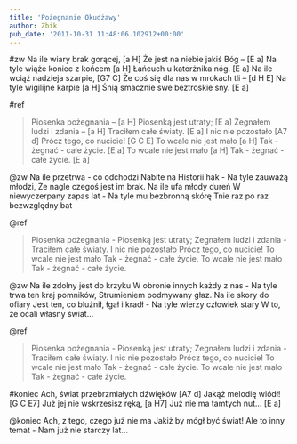 ```yaml
---
title: 'Pożegnanie Okudżawy'
author: Zbik
pub_date: '2011-10-31 11:48:06.102912+00:00'
---
```


#zw
Na ile wiary brak gorącej, [a H]
Że jest na niebie jakiś Bóg – [E a]
Na tyle wiąże koniec z końcem [a H]
Łańcuch u katorżnika nóg. [E a]
Na ile wciąż nadzieja szarpie, [G7 C]
Że coś się dla nas w mrokach tli – [d H E]
Na tyle wigilijne karpie [a H]
Śnią smacznie swe beztroskie sny. [E a]

#ref
>Piosenka pożegnania – [a H]
>Piosenką jest utraty; [E a]
>Żegnałem ludzi i zdania – [a H]
>Traciłem całe światy. [E a]
>I nic nie pozostało [A7 d]
>Prócz tego, co nucicie! [G C E]
>To wcale nie jest mało [a H]
>Tak - żegnać - całe życie. [E a]
>To wcale nie jest mało [a H]
>Tak - żegnać - całe życie. [E a]

@zw
Na ile przetrwa - co odchodzi
Nabite na Historii hak -
Na tyle zauważą młodzi,
Że nagle czegoś jest im brak.
Na ile ufa młody dureń
W niewyczerpany zapas lat -
Na tyle mu bezbronną skórę
Tnie raz po raz bezwzględny bat

@ref
>Piosenka pożegnania -
>Piosenką jest utraty;
>Żegnałem ludzi i zdania -
>Traciłem całe światy.
>I nic nie pozostało
>Prócz tego, co nucicie!
>To wcale nie jest mało
>Tak - żegnać - całe życie.
>To wcale nie jest mało
>Tak - żegnać - całe życie.

@zw
Na ile zdolny jest do krzyku
W obronie innych każdy z nas -
Na tyle trwa ten kraj pomników,
Strumieniem podmywany głaz.
Na ile skory do ofiary
Jest ten, co bluźnił, łgał i kradł -
Na tyle wierzy człowiek stary
W to, że ocali własny świat...

@ref
>Piosenka pożegnania -
>Piosenką jest utraty;
>Żegnałem ludzi i zdania -
>Traciłem całe światy.
>I nic nie pozostało
>Prócz tego, co nucicie!
>To wcale nie jest mało
>Tak - żegnać - całe życie.
>To wcale nie jest mało
>Tak - żegnać - całe życie.

#koniec
Ach, świat przebrzmiałych dźwięków [A7 d]
Jakąż melodię wiódł! [G C E7]
Już jej nie wskrzesisz ręką, [a H7]
Już nie ma tamtych nut... [E a]

@koniec
Ach, z tego, czego już nie ma
Jakiż by mógł być świat!
Ale to inny temat -
Nam już nie starczy lat...